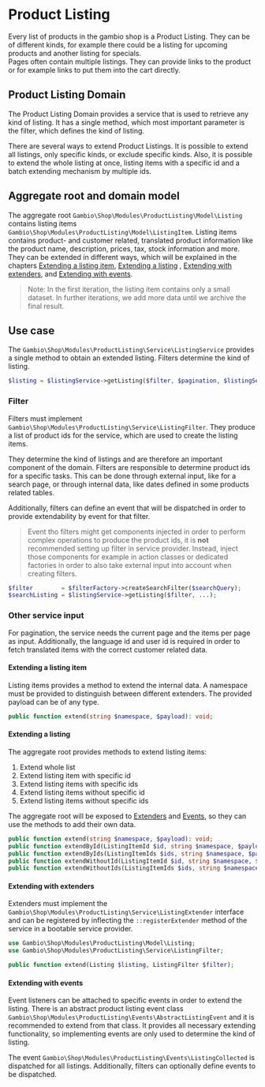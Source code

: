 # Product Listing

Every list of products in the gambio shop is a Product Listing. They can be of different kinds, for example there could
be a listing for upcoming products and another listing for specials.  
Pages often contain multiple listings. They can provide links to the product or for example links to put them into the
cart directly.

## Product Listing Domain

The Product Listing Domain provides a service that is used to retrieve any kind of listing. It has a single method,
which most important parameter is the filter, which defines the kind of listing.

There are several ways to extend Product Listings. It is possible to extend all listings, only specific kinds, or
exclude specific kinds. Also, it is possible to extend the whole listing at once, listing items with a specific id and a
batch extending mechanism by multiple ids.

## Aggregate root and domain model

The aggregate root `Gambio\Shop\Modules\ProductListing\Model\Listing` contains listing
items `Gambio\Shop\Modules\ProductListing\Model\ListingItem`. Listing items contains product- and customer related,
translated product information like the product name, description, prices, tax, stock information and more. They can be
extended in different ways, which will be explained in the
chapters [Extending a listing item](#extending-a-listing-item), [Extending a listing](#extending-a-listing)
, [Extending with extenders](#extending-with-extenders), and [Extending with events](#extending-with-events).

> Note: In the first iteration, the listing item contains only a small dataset. In further iterations,
> we add more data until we archive the final result.

## Use case

The `Gambio\Shop\Modules\ProductListing\Service\ListingService` provides a single method to obtain an extended listing.
Filters determine the kind of listing.

```php
$listing = $listingService->getListing($filter, $pagination, $listingSettings);
```

### Filter

Filters must implement `Gambio\Shop\Modules\ProductListing\Service\ListingFilter`. They produce a list of product ids
for the service, which are used to create the listing items.

They determine the kind of listings and are therefore an important component of the domain. Filters are responsible to
determine product ids for a specific tasks. This can be done through external input, like for a search page, or through
internal data, like dates defined in some products related tables.

Additionally, filters can define an event that will be dispatched in order to provide extendability by event for that
filter.

> Event tho filters might get components injected in order to perform complex operations to produce the product ids,
> it is **not** recommended setting up filter in service provider. Instead, inject those components for example in
> action classes or dedicated factories in order to also take external input into account when creating filters.

```php
$filter        = $filterFactory->createSearchFilter($searchQuery);
$searchListing = $listingService->getListing($filter, ...);
```

### Other service input

For pagination, the service needs the current page and the items per page as input. Additionally, the language id and
user id is required in order to fetch translated items with the correct customer related data.

#### Extending a listing item

Listing items provides a method to extend the internal data. A namespace must be provided to distinguish between
different extenders. The provided payload can be of any type.

```php
public function extend(string $namespace, $payload): void;
```

#### Extending a listing

The aggregate root provides methods to extend listing items:

1. Extend whole list
2. Extend listing item with specific id
3. Extend listing items with specific ids
4. Extend listing items without specific id
5. Extend listing items without specific ids

The aggregate root will be exposed to [Extenders](#extending-with-extenders) and [Events](#extending-with-events), so
they can use the methods to add their own data.

```php
public function extend(string $namespace, $payload): void;
public function extendById(ListingItemId $id, string $namespace, $payload): void;
public function extendByIds(ListingItemIds $ids, string $namespace, $payload): void;
public function extendWithoutId(ListingItemId $id, string $namespace, $payload): void;
public function extendWithoutIds(ListingItemIds $ids, string $namespace, $payload): void;
```

#### Extending with extenders

Extenders must implement the `Gambio\Shop\Modules\ProductListing\Service\ListingExtender` interface and can be
registered by inflecting the `::registerExtender` method of the service in a bootable service provider.

```php
use Gambio\Shop\Modules\ProductListing\Model\Listing;
use Gambio\Shop\Modules\ProductListing\Service\ListingFilter;

public function extend(Listing $listing, ListingFilter $filter);
```

#### Extending with events

Event listeners can be attached to specific events in order to extend the listing. There is an abstract product listing
event class `Gambio\Shop\Modules\ProductListing\Events\AbstractListingEvent` and it is recommended to extend from that
class. It provides all necessary extending functionality, so implementing events are only used to determine the kind of
listing.

The event `Gambio\Shop\Modules\ProductListing\Events\ListingCollected` is dispatched for all listings. Additionally,
filters can optionally define events to be dispatched.

